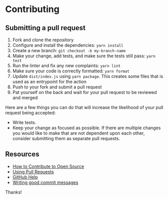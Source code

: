 # Contributing

## Submitting a pull request

1. Fork and clone the repository
1. Configure and install the dependencies: `yarn install`
1. Create a new branch: `git checkout -b my-branch-name`
1. Make your change, add tests, and make sure the tests still pass: `yarn test`
1. Run the linter and fix any new complaints: `yarn lint`
1. Make sure your code is correctly formatted: `yarn format`
1. Update `dist/index.js` using `yarn package`. This creates some files that is
used as an entrypoint for the action
1. Push to your fork and submit a pull request
1. Pat yourself on the back and wait for your pull request to be reviewed and merged

Here are a few things you can do that will increase the likelihood of your pull request being accepted:

- Write tests.
- Keep your change as focused as possible. If there are multiple changes you would like to make that are not dependent upon each other, consider submitting them as separate pull requests.

## Resources

- [How to Contribute to Open Source](https://opensource.guide/how-to-contribute/)
- [Using Pull Requests](https://help.github.com/articles/about-pull-requests/)
- [GitHub Help](https://help.github.com)
- [Writing good commit messages](http://tbaggery.com/2008/04/19/a-note-about-git-commit-messages.html)

Thanks!
